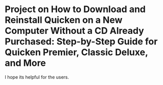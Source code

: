 # Project on How to Download and Reinstall Quicken on a New Computer Without a CD Already Purchased: Step-by-Step Guide for Quicken Premier, Classic Deluxe, and More
I hope its helpful for the users.






